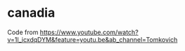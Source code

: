 # canadia

Code from https://www.youtube.com/watch?v=1l_icxdqDYM&feature=youtu.be&ab_channel=Tomkovich
